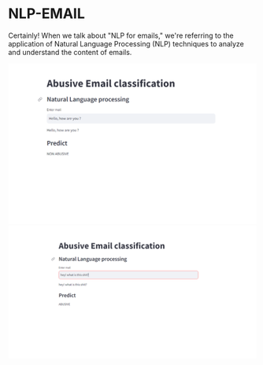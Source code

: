 # NLP-EMAIL
Certainly! When we talk about "NLP for emails," we're referring to the application of Natural Language Processing (NLP) techniques to analyze and understand the content of emails.



<img src = "https://github.com/i-am-rohit/NLP-EMAIL/blob/main/non%20abusive.PNG">
<img src = "https://github.com/i-am-rohit/NLP-EMAIL/blob/main/abusive.PNG">
